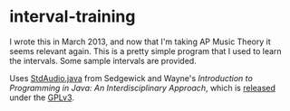 interval-training
=================

I wrote this in March 2013, and now that I'm taking AP Music Theory it seems relevant again. This is a pretty simple program that I used to learn the intervals. Some sample intervals are provided.

Uses [StdAudio.java](http://introcs.cs.princeton.edu/java/stdlib/StdAudio.java.html) from Sedgewick and Wayne's *Introduction to Programming in Java: An Interdisciplinary Approach*, which is [released](http://introcs.cs.princeton.edu/java/stdlib/) under the [GPLv3](http://www.gnu.org/copyleft/gpl.html).
